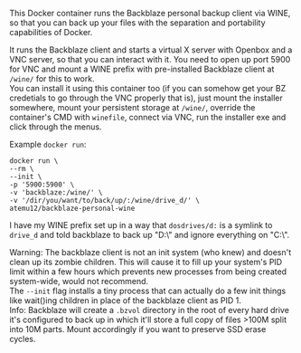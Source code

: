 This Docker container runs the Backblaze personal backup client via WINE, so that you can back up your files with the separation and portability capabilities of Docker.

It runs the Backblaze client and starts a virtual X server with Openbox and a VNC server, so that you can interact with it.
You need to open up port 5900 for VNC and mount a WINE prefix with pre-installed Backblaze client at `/wine/` for this to work.  
You can install it using this container too (if you can somehow get your BZ credetials to go through the VNC properly that is), just mount the installer somewhere, mount your persistent storage at `/wine/`, override the container's CMD with `winefile`, connect via VNC, run the installer exe and click through the menus.

Example `docker run`:

    docker run \
    --rm \
    --init \
    -p '5900:5900' \
    -v 'backblaze:/wine/' \
    -v '/dir/you/want/to/back/up/:/wine/drive_d/' \
    atemu12/backblaze-personal-wine

I have my WINE prefix set up in a way that `dosdrives/d:` is a symlink to `drive_d` and told backblaze to back up "D:\\" and ignore everything on "C:\\".

Warning: The backblaze client is not an init system (who knew) and doesn't clean up its zombie children. This will cause it to fill up your system's PID limit within a few hours which prevents new processes from being created system-wide, would not recommend.  
The `--init` flag installs a tiny process that can actually do a few init things like wait()ing children in place of the backblaze client as PID 1.  
Info: Backblaze will create a `.bzvol` directory in the root of every hard drive it's configured to back up in which it'll store a full copy of files >100M split into 10M parts. Mount accordingly if you want to preserve SSD erase cycles.
